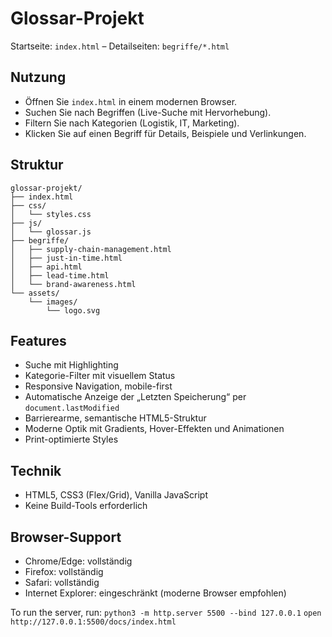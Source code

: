 # Glossar-Projekt

Startseite: `index.html` – Detailseiten: `begriffe/*.html`

## Nutzung
- Öffnen Sie `index.html` in einem modernen Browser.
- Suchen Sie nach Begriffen (Live-Suche mit Hervorhebung).
- Filtern Sie nach Kategorien (Logistik, IT, Marketing).
- Klicken Sie auf einen Begriff für Details, Beispiele und Verlinkungen.

## Struktur
```
glossar-projekt/
├── index.html
├── css/
│   └── styles.css
├── js/
│   └── glossar.js
├── begriffe/
│   ├── supply-chain-management.html
│   ├── just-in-time.html
│   ├── api.html
│   ├── lead-time.html
│   └── brand-awareness.html
└── assets/
    └── images/
        └── logo.svg
```

## Features
- Suche mit Highlighting
- Kategorie-Filter mit visuellem Status
- Responsive Navigation, mobile-first
- Automatische Anzeige der „Letzten Speicherung“ per `document.lastModified`
- Barrierearme, semantische HTML5-Struktur
- Moderne Optik mit Gradients, Hover-Effekten und Animationen
- Print-optimierte Styles

## Technik
- HTML5, CSS3 (Flex/Grid), Vanilla JavaScript
- Keine Build-Tools erforderlich

## Browser-Support
- Chrome/Edge: vollständig
- Firefox: vollständig
- Safari: vollständig
- Internet Explorer: eingeschränkt (moderne Browser empfohlen)

To run the server, run:
`python3 -m http.server 5500 --bind 127.0.0.1`
`open http://127.0.0.1:5500/docs/index.html`
